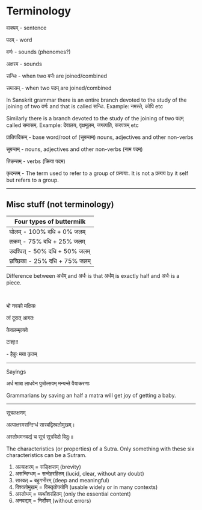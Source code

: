 # Terminology

वाक्यम् - sentence

पदम् - word

वर्णः - sounds (phenomes?)

अक्षरम - sounds

सन्धिः - when two वर्णः are joined/combined 

समासम् - when two पदम् are joined/combined

In Sanskrit grammar there is an entire branch devoted to the study of the joining of two वर्णः and that is called सन्धिः. Example: नमस्ते, कोपि etc

Similarly there is a branch devoted to the study of the joining of two पदम् called समासम्. Example: देवालय, वृक्षमूलम, जगत्पति, करपत्रम् etc

प्रातिपदिकम् - base word/root of (सुबन्तम्) nouns, adjectives and other non-verbs

सुबन्तम् - nouns, adjectives and other non-verbs (नाम पदम्)

तिङन्तम् - verbs (क्रिया पदम)

कृदन्तम् - The term used to refer to a group of प्रत्ययाः. It is not a प्रत्यय by it self but refers to a group.


---

## Misc stuff (not terminology)

| Four types of buttermilk |
| --- |
| घोलम् - 100% दधि + 0% जलम् |
| तक्रम् - 75% दधि + 25% जलम् | 
| उदश्वित् - 50% दधि + 50% जलम्|
| छच्छिका - 25% दधि + 75% जलम्|

Difference between अर्धम् and अर्धः is that अर्धम् is exactly half and अर्धः is a piece.

<br>

भो नवको मक्षिकः 

त्वं दूरात् आगतः

केवलम्मृत्यवे

टाश्!!!

\- हैकुः मया कृतम्

---

Sayings

अर्ध मात्रा लाधवेन पुत्रोत्सवम् मन्यन्ते वैयाकरणाः

Grammarians by saving an half a matra will get joy of getting a baby.

---

सूत्रलक्षणम् 

अल्पाक्षरमसन्दिग्धं सारवद्विश्वतोमुखम्।

अस्तोभमनवद्यं च सूत्रं सूत्रविदो विदुः॥

The characteristics (or properties) of a Sutra. Only something with these six characteristics can be a Sutram.

1. अल्याक्षरम् = सङ्क्षिप्तम् (brevity)
1. असन्दिग्धम् = सन्देहरहितम् (lucid, clear, without any doubt) 
1. सारवत् = बहुगभीरम् (deep and meaningful)
1. विश्वतोमुखम् = विस्तृतोपयोगि (usable widely or in many contexts)
1. अस्तोभम् = व्यर्थांशरहितम् (only the essential content)
1. अनवद्यम् = निर्दोषम् (without errors)

